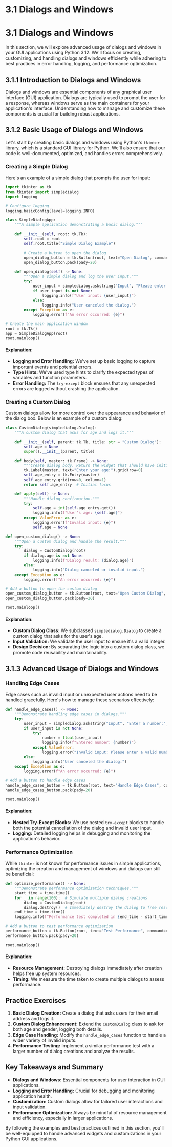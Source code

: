 # 3.1 Dialogs and Windows

# 3.1 Dialogs and Windows

In this section, we will explore advanced usage of dialogs and windows in your GUI applications using Python 3.12. We'll focus on creating, customizing, and handling dialogs and windows efficiently while adhering to best practices in error handling, logging, and performance optimization.

## 3.1.1 Introduction to Dialogs and Windows

Dialogs and windows are essential components of any graphical user interface (GUI) application. Dialogs are typically used to prompt the user for a response, whereas windows serve as the main containers for your application's interface. Understanding how to manage and customize these components is crucial for building robust applications.

## 3.1.2 Basic Usage of Dialogs and Windows

Let's start by creating basic dialogs and windows using Python's `tkinter` library, which is a standard GUI library for Python. We'll also ensure that our code is well-documented, optimized, and handles errors comprehensively.

### Creating a Simple Dialog

Here's an example of a simple dialog that prompts the user for input:

```python
import tkinter as tk
from tkinter import simpledialog
import logging

# Configure logging
logging.basicConfig(level=logging.INFO)

class SimpleDialogApp:
    """A simple application demonstrating a basic dialog."""

    def __init__(self, root: tk.Tk):
        self.root = root
        self.root.title("Simple Dialog Example")

        # Create a button to open the dialog
        open_dialog_button = tk.Button(root, text="Open Dialog", command=self.open_dialog)
        open_dialog_button.pack(pady=20)

    def open_dialog(self) -> None:
        """Open a simple dialog and log the user input."""
        try:
            user_input = simpledialog.askstring("Input", "Please enter your name:", parent=self.root)
            if user_input is not None:
                logging.info(f"User input: {user_input}")
            else:
                logging.info("User canceled the dialog.")
        except Exception as e:
            logging.error(f"An error occurred: {e}")

# Create the main application window
root = tk.Tk()
app = SimpleDialogApp(root)
root.mainloop()
```

#### Explanation:
- **Logging and Error Handling:** We've set up basic logging to capture important events and potential errors.
- **Type Hints:** We've used type hints to clarify the expected types of variables and function parameters.
- **Error Handling:** The `try-except` block ensures that any unexpected errors are logged without crashing the application.

### Creating a Custom Dialog

Custom dialogs allow for more control over the appearance and behavior of the dialog box. Below is an example of a custom dialog:

```python
class CustomDialog(simpledialog.Dialog):
    """A custom dialog that asks for age and logs it."""

    def __init__(self, parent: tk.Tk, title: str = "Custom Dialog"):
        self.age = None
        super().__init__(parent, title)

    def body(self, master: tk.Frame) -> None:
        """Create dialog body. Return the widget that should have initial focus."""
        tk.Label(master, text="Enter your age:").grid(row=0)
        self.age_entry = tk.Entry(master)
        self.age_entry.grid(row=0, column=1)
        return self.age_entry  # Initial focus

    def apply(self) -> None:
        """Handle dialog confirmation."""
        try:
            self.age = int(self.age_entry.get())
            logging.info(f"User's age: {self.age}")
        except ValueError as e:
            logging.error(f"Invalid input: {e}")
            self.age = None

def open_custom_dialog() -> None:
    """Open a custom dialog and handle the result."""
    try:
        dialog = CustomDialog(root)
        if dialog.age is not None:
            logging.info(f"Dialog result: {dialog.age}")
        else:
            logging.info("Dialog canceled or invalid input.")
    except Exception as e:
        logging.error(f"An error occurred: {e}")

# Add a button to open the custom dialog
open_custom_dialog_button = tk.Button(root, text="Open Custom Dialog", command=open_custom_dialog)
open_custom_dialog_button.pack(pady=20)

root.mainloop()
```

#### Explanation:
- **Custom Dialog Class:** We subclassed `simpledialog.Dialog` to create a custom dialog that asks for the user's age.
- **Input Validation:** We validate the user input to ensure it's a valid integer.
- **Design Decision:** By separating the logic into a custom dialog class, we promote code reusability and maintainability.

## 3.1.3 Advanced Usage of Dialogs and Windows

### Handling Edge Cases

Edge cases such as invalid input or unexpected user actions need to be handled gracefully. Here's how to manage these scenarios effectively:

```python
def handle_edge_cases() -> None:
    """Demonstrate handling edge cases in dialogs."""
    try:
        user_input = simpledialog.askstring("Input", "Enter a number:", parent=root)
        if user_input is not None:
            try:
                number = float(user_input)
                logging.info(f"Entered number: {number}")
            except ValueError:
                logging.error("Invalid input: Please enter a valid number.")
        else:
            logging.info("User canceled the dialog.")
    except Exception as e:
        logging.error(f"An error occurred: {e}")

# Add a button to handle edge cases
handle_edge_cases_button = tk.Button(root, text="Handle Edge Cases", command=handle_edge_cases)
handle_edge_cases_button.pack(pady=20)

root.mainloop()
```

#### Explanation:
- **Nested Try-Except Blocks:** We use nested `try-except` blocks to handle both the potential cancellation of the dialog and invalid user input.
- **Logging:** Detailed logging helps in debugging and monitoring the application's behavior.

### Performance Optimization

While `tkinter` is not known for performance issues in simple applications, optimizing the creation and management of windows and dialogs can still be beneficial:

```python
def optimize_performance() -> None:
    """Demonstrate performance optimization techniques."""
    start_time = time.time()
    for _ in range(100):  # Simulate multiple dialog creations
        dialog = CustomDialog(root)
        dialog.destroy()  # Immediately destroy the dialog to free resources
    end_time = time.time()
    logging.info(f"Performance test completed in {end_time - start_time:.2f} seconds.")

# Add a button to test performance optimization
performance_button = tk.Button(root, text="Test Performance", command=optimize_performance)
performance_button.pack(pady=20)

root.mainloop()
```

#### Explanation:
- **Resource Management:** Destroying dialogs immediately after creation helps free up system resources.
- **Timing:** We measure the time taken to create multiple dialogs to assess performance.

## Practice Exercises

1. **Basic Dialog Creation:** Create a dialog that asks users for their email address and logs it.
2. **Custom Dialog Enhancement:** Extend the `CustomDialog` class to ask for both age and gender, logging both details.
3. **Edge Case Handling:** Modify the `handle_edge_cases` function to handle a wider variety of invalid inputs.
4. **Performance Testing:** Implement a similar performance test with a larger number of dialog creations and analyze the results.

## Key Takeaways and Summary

- **Dialogs and Windows:** Essential components for user interaction in GUI applications.
- **Logging and Error Handling:** Crucial for debugging and monitoring application health.
- **Customization:** Custom dialogs allow for tailored user interactions and input validation.
- **Performance Optimization:** Always be mindful of resource management and efficiency, especially in larger applications.

By following the examples and best practices outlined in this section, you'll be well-equipped to handle advanced widgets and customizations in your Python GUI applications.
